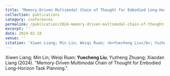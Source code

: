 ```yaml
---
title: "Memory-Driven Multimodal Chain of Thought for Embodied Long-Horizon Task Planning"
collection: publications
category: conferences
permalink: /publication/2024-memory-driven-multimodal-chain-of-thought-for-embo
excerpt: ''
date: 2024-02-18
venue: ''
citation: 'Xiwen Liang; Min Lin; Weiqi Ruan; <b>Yuecheng Liu</b>; Yuzheng Zhuang; Xiaodan Liang (2024). &quot;Memory-Driven Multimodal Chain of Thought for Embodied Long-Horizon Task Planning.&quot;.'
---
```


Xiwen Liang; Min Lin; Weiqi Ruan; <b>Yuecheng Liu</b>; Yuzheng Zhuang; Xiaodan Liang (2024). &quot;Memory-Driven Multimodal Chain of Thought for Embodied Long-Horizon Task Planning.&quot;.

